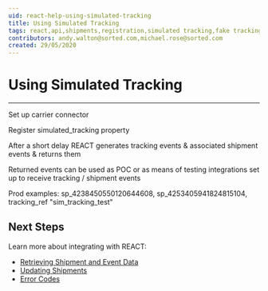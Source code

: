 ```yaml
---
uid: react-help-using-simulated-tracking
title: Using Simulated Tracking
tags: react,api,shipments,registration,simulated tracking,fake tracking
contributors: andy.walton@sorted.com,michael.rose@sorted.com
created: 29/05/2020
---
```

# Using Simulated Tracking



---

Set up carrier connector

Register simulated_tracking property

After a short delay REACT generates tracking events & associated shipment events & returns them

Returned events can be used as POC or as means of testing integrations set up to receive tracking / shipment events

Prod examples: sp_4238450550120644608, sp_4253405941824815104, tracking_ref "sim_tracking_test"

## Next Steps

Learn more about integrating with REACT:

* [Retrieving Shipment and Event Data](/react/help/retrieving-data.html)
* [Updating Shipments](/react/help/updating-shipments.html)
* [Error Codes](/react/help/error-codes.html)